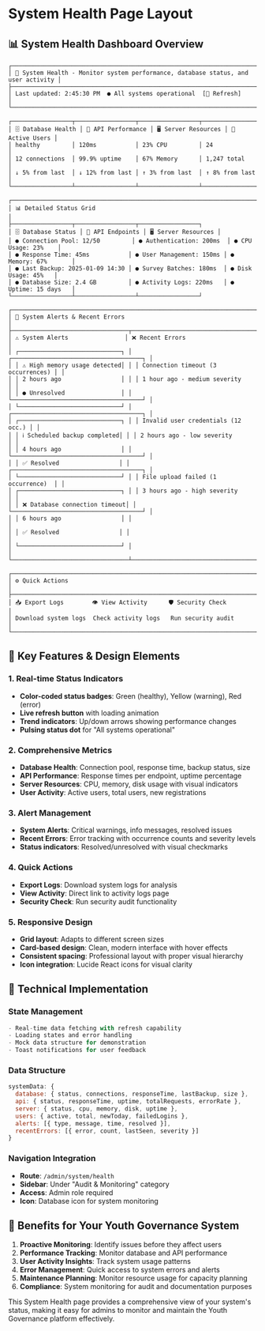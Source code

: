 # System Health Page Layout

## 📊 **System Health Dashboard Overview**

```
┌─────────────────────────────────────────────────────────────────────────────┐
│ 🏥 System Health - Monitor system performance, database status, and user activity │
├─────────────────────────────────────────────────────────────────────────────┤
│ Last updated: 2:45:30 PM  ● All systems operational  [🔄 Refresh]         │
└─────────────────────────────────────────────────────────────────────────────┘

┌─────────────────┬─────────────────┬─────────────────┬─────────────────┐
│ 🗄️ Database Health │ 📡 API Performance │ 🖥️ Server Resources │ 👥 Active Users │
│ healthy         │ 120ms           │ 23% CPU         │ 24              │
│ 12 connections  │ 99.9% uptime    │ 67% Memory      │ 1,247 total     │
│ ↓ 5% from last  │ ↓ 12% from last │ ↑ 3% from last  │ ↑ 8% from last  │
└─────────────────┴─────────────────┴─────────────────┴─────────────────┘

┌─────────────────────────────────────────────────────────────────────────────┐
│ 📊 Detailed Status Grid                                                    │
├─────────────────┬─────────────────┬─────────────────┐
│ 🗄️ Database Status │ 📡 API Endpoints │ 🖥️ Server Resources │
│ ● Connection Pool: 12/50         │ ● Authentication: 200ms  │ ● CPU Usage: 23%    │
│ ● Response Time: 45ms           │ ● User Management: 150ms │ ● Memory: 67%       │
│ ● Last Backup: 2025-01-09 14:30 │ ● Survey Batches: 180ms  │ ● Disk Usage: 45%   │
│ ● Database Size: 2.4 GB         │ ● Activity Logs: 220ms   │ ● Uptime: 15 days   │
└─────────────────┴─────────────────┴─────────────────┘

┌─────────────────────────────────────────────────────────────────────────────┐
│ 🚨 System Alerts & Recent Errors                                           │
├─────────────────────────────────┬─────────────────────────────────────────┐
│ ⚠️ System Alerts                │ ❌ Recent Errors                        │
│ ┌─────────────────────────────┐ │ ┌─────────────────────────────────────┐ │
│ │ ⚠️ High memory usage detected│ │ │ Connection timeout (3 occurrences) │ │
│ │ 2 hours ago                 │ │ │ 1 hour ago - medium severity       │ │
│ │ ● Unresolved                │ │ └─────────────────────────────────────┘ │
│ └─────────────────────────────┘ │ ┌─────────────────────────────────────┐ │
│ ┌─────────────────────────────┐ │ │ Invalid user credentials (12 occ.) │ │
│ │ ℹ️ Scheduled backup completed│ │ │ 2 hours ago - low severity         │ │
│ │ 4 hours ago                 │ │ └─────────────────────────────────────┘ │
│ │ ✅ Resolved                 │ │ ┌─────────────────────────────────────┐ │
│ └─────────────────────────────┘ │ │ File upload failed (1 occurrence)  │ │
│ ┌─────────────────────────────┐ │ │ 3 hours ago - high severity        │ │
│ │ ❌ Database connection timeout│ │ └─────────────────────────────────────┘ │
│ │ 6 hours ago                 │ │                                         │
│ │ ✅ Resolved                 │ │                                         │
│ └─────────────────────────────┘ │                                         │
└─────────────────────────────────┴─────────────────────────────────────────┘

┌─────────────────────────────────────────────────────────────────────────────┐
│ ⚙️ Quick Actions                                                           │
├─────────────────────────────────────────────────────────────────────────────┤
│ 📥 Export Logs        👁️ View Activity      🛡️ Security Check             │
│ Download system logs  Check activity logs   Run security audit             │
└─────────────────────────────────────────────────────────────────────────────┘
```

## 🎨 **Key Features & Design Elements**

### **1. Real-time Status Indicators**
- **Color-coded status badges**: Green (healthy), Yellow (warning), Red (error)
- **Live refresh button** with loading animation
- **Trend indicators**: Up/down arrows showing performance changes
- **Pulsing status dot** for "All systems operational"

### **2. Comprehensive Metrics**
- **Database Health**: Connection pool, response time, backup status, size
- **API Performance**: Response times per endpoint, uptime percentage
- **Server Resources**: CPU, memory, disk usage with visual indicators
- **User Activity**: Active users, total users, new registrations

### **3. Alert Management**
- **System Alerts**: Critical warnings, info messages, resolved issues
- **Recent Errors**: Error tracking with occurrence counts and severity levels
- **Status indicators**: Resolved/unresolved with visual checkmarks

### **4. Quick Actions**
- **Export Logs**: Download system logs for analysis
- **View Activity**: Direct link to activity logs page
- **Security Check**: Run security audit functionality

### **5. Responsive Design**
- **Grid layout**: Adapts to different screen sizes
- **Card-based design**: Clean, modern interface with hover effects
- **Consistent spacing**: Professional layout with proper visual hierarchy
- **Icon integration**: Lucide React icons for visual clarity

## 🔧 **Technical Implementation**

### **State Management**
```javascript
- Real-time data fetching with refresh capability
- Loading states and error handling
- Mock data structure for demonstration
- Toast notifications for user feedback
```

### **Data Structure**
```javascript
systemData: {
  database: { status, connections, responseTime, lastBackup, size },
  api: { status, responseTime, uptime, totalRequests, errorRate },
  server: { status, cpu, memory, disk, uptime },
  users: { active, total, newToday, failedLogins },
  alerts: [{ type, message, time, resolved }],
  recentErrors: [{ error, count, lastSeen, severity }]
}
```

### **Navigation Integration**
- **Route**: `/admin/system/health`
- **Sidebar**: Under "Audit & Monitoring" category
- **Access**: Admin role required
- **Icon**: Database icon for system monitoring

## 🎯 **Benefits for Your Youth Governance System**

1. **Proactive Monitoring**: Identify issues before they affect users
2. **Performance Tracking**: Monitor database and API performance
3. **User Activity Insights**: Track system usage patterns
4. **Error Management**: Quick access to system errors and alerts
5. **Maintenance Planning**: Monitor resource usage for capacity planning
6. **Compliance**: System monitoring for audit and documentation purposes

This System Health page provides a comprehensive view of your system's status, making it easy for admins to monitor and maintain the Youth Governance platform effectively.
